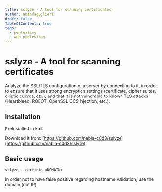 ```yaml
---
title: sslyze - A tool for scanning certificates
author: amandaguglieri
draft: false
TableOfContents: true
tags:
  - pentesting
  - web pentesting
---
```



# sslyze - A tool for scanning certificates

Analyze the SSL/TLS configuration of a server by connecting to it, in order to ensure that it uses strong encryption settings (certificate, cipher suites, elliptic curves, etc.), and that it is not vulnerable to known TLS attacks (Heartbleed, ROBOT, OpenSSL CCS injection, etc.).

## Installation

Preinstalled in kali.

Download it from: [https://github.com/nabla-c0d3/sslyze](https://github.com/nabla-c0d3/sslyze).


## Basic usage

```shell-session
sslyze --certinfo <DOMAIN>
```

In order not to have false positive regarding hostname validation, use the domain (not IP).

